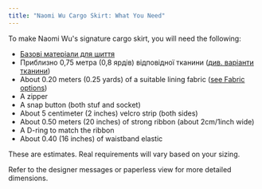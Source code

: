 ```yaml
---
title: "Naomi Wu Cargo Skirt: What You Need"
---
```


To make Naomi Wu's signature cargo skirt, you will need the following:

- [Базові матеріали для шиття](/docs/sewing/basic-sewing-supplies)
- Приблизно 0,75 метра (0,8 ярдів) відповідної тканини ([див. варіанти тканини](/docs/patterns/naomiwu/fabric))
- About 0.20 meters (0.25 yards) of a suitable lining fabric ([see Fabric options](/docs/patterns/naomiwu/fabric))
- A zipper
- A snap button (both stuf and socket)
- About 5 centimeter (2 inches) velcro strip (both sides)
- About 0.50 meters (20 inches) of strong ribbon (about 2cm/1inch wide)
- A D-ring to match the ribbon
- About 0.40 (16 inches) of waistband elastic

<Note>

These are estimates. Real requirements will vary based on your sizing.

Refer to the designer messages or paperless view for more detailed dimensions.

</Note>
